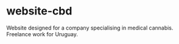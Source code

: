 # website-cbd
Website designed for a company specialising in medical cannabis. Freelance work for Uruguay.
